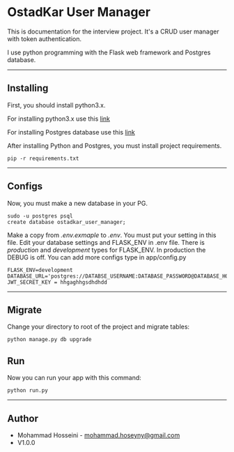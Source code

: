 # OstadKar User Manager

This is documentation for the interview project. It's a CRUD user manager with token authentication.

I use python programming with the Flask web framework and Postgres database. 

----
## Installing
First, you should install python3.x. 

For installing python3.x use this [link](https://linuxize.com/post/how-to-install-pip-on-ubuntu-18.04/)

For installing Postgres database use this [link](https://www.digitalocean.com/community/tutorials/how-to-install-and-use-postgresql-on-ubuntu-18-04)

After installing Python and Postgres, you must install project requirements. 

    pip -r requirements.txt

----
## Configs
Now, you must make a new database in your PG.

    sudo -u postgres psql
    create database ostadkar_user_manager;

Make a copy from *.env.exmaple* to *.env*. You must put your setting in this file. 
Edit your database settings and FLASK_ENV in .env file.
There is *production* and *development* types for FLASK_ENV. In production the DEBUG is off. You can add more configs type in app/config.py

    FLASK_ENV=development
    DATABASE_URL='postgres://DATABSE_USERNAME:DATABASE_PASSWORD@DATABASE_HOST:DATABASE_PORT/DATABASE_NAME'
    JWT_SECRET_KEY = hhgaghhgsdhdhdd

----
## Migrate
Change your directory to root of the project and migrate tables:

    python manage.py db upgrade

## Run
Now you can run your app with this command:

    python run.py

----
## Author
* Mohammad Hosseini - mohammad.hoseyny@gmail.com
* V1.0.0
